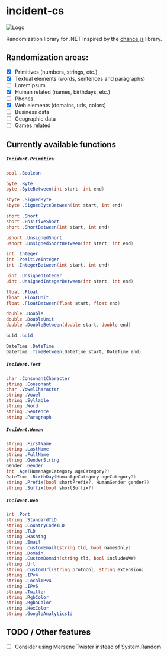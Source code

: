 # incident-cs
![Logo](http://kornelijepetak.com/incident-logo.png)

Randomization library for .NET
Inspired by the [chance.js](http://chancejs.com/) library.

## Randomization areas:
- [x] Primitives (numbers, strings, etc.)
- [x] Textual elements (words, sentences and paragraphs)
 - [ ] LoremIpsum
- [x] Human related (names, birthdays, etc.)
 - [ ] Phones
- [x] Web elements (domains, urls, colors)
- [ ] Business data
- [ ] Geographic data
- [ ] Games related

## Currently available functions

##### `Incident.Primitive`
```c#
bool .Boolean

byte .Byte
byte .ByteBetween(int start, int end)

sbyte .SignedByte
sbyte .SignedByteBetween(int start, int end)

short .Short
short .PositiveShort
short .ShortBetween(int start, int end)

ushort .UnsignedShort
ushort .UnsignedShortBetween(int start, int end)

int .Integer
int .PositiveInteger
int .IntegerBetween(int start, int end)

uint .UnsignedInteger
uint .UnsignedIntegerBetween(int start, int end)

float .Float
float .FloatUnit
float .FloatBetween(float start, float end)

double .Double
double .DoubleUnit
double .DoubleBetween(double start, double end)

Guid .Guid

DateTime .DateTime
DateTime .TimeBetween(DateTime start, DateTime end)
```

##### `Incident.Text`
```c#
char .ConsonantCharacter
string .Consonant
char .VowelCharacter
string .Vowel
string .Syllable
string .Word
string .Sentence
string .Paragraph
```

##### `Incident.Human`
```c#
string .FirstName
string .LastName
string .FullName
string .GenderString
Gender .Gender
int .Age(HumanAgeCategory ageCategory?)
DateTime .BirthDay(HumanAgeCategory ageCategory?)
string .Prefix(bool shortPrefix?, HumanGender gender?)
string .Suffix(bool shortSuffix?)
```

##### `Incident.Web`
```c#
int .Port
string .StandardTLD
string .CountryCodeTLD
string .TLD
string .Hashtag
string .Email
string .CustomEmail(string tld, bool namesOnly)
string .Domain
string .CustomDomain(string tld, bool includeWWW)
string .Url
string .CustomUrl(string protocol, string extension)
string .IPv4
string .LocalIPv4
string .IPv6
string .Twitter
string .RgbColor
string .RgbaColor
string .HexColor
string .GoogleAnalyticsId
```

## TODO / Other features
- [ ] Consider using Mersene Twister instead of System.Random
